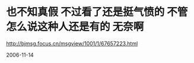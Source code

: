 # 也不知真假 不过看了还是挺气愤的 不管怎么说这种人还是有的 无奈啊

<a href="http://bjmsg.focus.cn/msgview/1001/1/67657223.html">http://bjmsg.focus.cn/msgview/1001/1/67657223.html</a>

2006-11-14